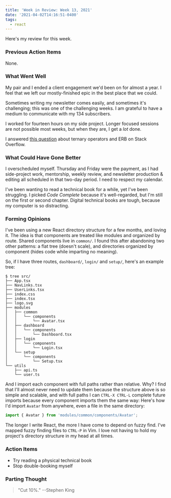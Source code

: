 ```yaml
---
title: 'Week in Review: Week 13, 2021'
date: '2021-04-02T14:16:51-0400'
tags:
  - react
---
```


Here's my review for this week.

### Previous Action Items

None.

### What Went Well

My pair and I ended a client engagement we'd been on for almost a year. I feel
that we left our mostly-finished epic in the best place that we could.

Sometimes writing my newsletter comes easily, and sometimes it's challenging; this was
one of the challenging weeks. I am grateful to have a medium to communicate
with my 134 subscribers.

I worked for fourteen hours on my side project. Longer focused sessions are not
possible most weeks, but when they are, I get a _lot_ done.

I answered [this question](https://stackoverflow.com/a/66931145/2112512) about
ternary operators and ERB on Stack Overflow.

### What Could Have Gone Better

I overscheduled myself. Thursday and Friday were the payment, as I had
side-project work, mentorship, weekly review, and newsletter production &
editing all scheduled in that two-day period. I need to respect my calendar.

I've been wanting to read a technical book for a while, yet I've been
struggling. I picked _Code Complete_ because it's well-regarded, but I'm still
on the first or second chapter. Digital technical books are tough, because my
computer is so distracting.

### Forming Opinions

I've been using a new React directory structure for a few months, and loving
it. The idea is that components are treated like modules and organized by
route. Shared components live in `common/`. I found this after abandoning two
other patterns: a flat tree (doesn't scale), and directories organized by
component (hides code while imparting no meaning).

So, if I have three routes, `dashboard/`, `login/` and `setup/`, here's an
example tree:

```
$ tree src/
├── App.tsx
├── NavLinks.tsx
├── UserLinks.tsx
├── index.css
├── index.tsx
├── logo.svg
├── modules
│   ├── common
│   │   └── components
│   │       └── Avatar.tsx
│   ├── dashboard
│   │   └── components
│   │       └── Dashboard.tsx
│   ├── login
│   │   └── components
│   │       └── Login.tsx
│   └── setup
│       └── components
│           └── Setup.tsx
└── utils
    ├── api.ts
    └── user.ts
```

And I import each component with full paths rather than relative. Why? I find
that I'll almost never need to update them because the structure above is so
simple and scalable, and with full paths I can `CTRL-X CTRL-L` complete future
imports because every component imports them the same way: Here's how I'd
import `Avatar` from anywhere, even a file in the same directory:

```jsx
import { Avatar } from 'modules/common/components/Avatar';
```

The longer I write React, the more I have come to depend on fuzzy find. I've
mapped fuzzy finding files to `CTRL-P` in Vim. I love not having to hold my
project's directory structure in my head at all times.

### Action Items

- Try reading a physical technical book
- Stop double-booking myself

### Parting Thought

> "Cut 10%."
--Stephen King
